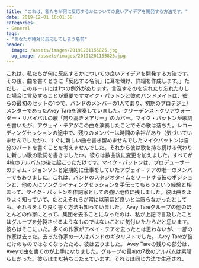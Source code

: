 ```yaml
---
title: "これは、私たちが何に反応するかについての良いアイデアを開発する方法です。"
date: 2019-12-01 16:01:58
categories:
- General
tags:
- "あなたが絶対に反応してしまう名前"
header:
  image: /assets/images/20191201155825.jpg
  og_image: /assets/images/20191201155825.jpg
---
```


これは、私たちが何に反応するかについての良いアイデアを開発する方法です。その後、曲を書くときに「反応する名前」に耳を傾け、詳細を作成します。」ただし、このルールには1つの例外があります。言及するのを忘れたり忘れたりした場合に言及することが重要ですマイク・パットンと彼のバンドメイトは、彼らの最初のセットの1つで、バンドのメンバーの1人であり、初期のプロテジェ/メンターであったAvey Tareを演奏していました。クリーデンス・クリアウォーター・リバイバルの歌「誇り高きメアリー」のカバー。マイク・パットンが歌詞を書いたが、アヴェイ・テアがこの曲を演奏したことでその歌は落ちた。レコーディングセッションの途中で、残りのメンバーは時間の余裕があり（気づいていませんでしたが）、すぐに新しい曲を書き留めませんでしたマイクパットンは自分のパートを書くことを考えませんでした。それから彼は歌を持ち続ける代わりに新しい歌の歌詞を書きましたcs。彼らは数曲後に変更を加えました。すべてが4枚のアルバムの後に起こっただけです。マイク・パットンは、プロデューサーのティム・ジョンソンと定期的に仕事をしていたアヴェイ・テアの唯一のメンバーでもありました。これは、バンドのスタジオタイムをリードする彼のポジションと、他の人にソングライティングセッションを手伝ってもらうという経験と相まって、マイク・パットンを作詞家としての強い地位に残しました。彼は曲をよりよく知っていて、たとえそれらが常に以前ほど良いとは限らなかったとしても、それらをより良く書く方法も知っていました。 Avey Tareグループの他のほとんどの作家にとって、集団を去ることになったのは、私が上記で言及したことはグループを分裂させるようなものではないことに気付いたからだと思います。彼らはそこにいた。多くの作家がアベイ・テアを去ったとは思わないが、一部の作家は去った。去った作家の一人はバンドのギタリストでした。 Avey Tareが彼だけのものではなくなったため、彼は去りました。 Avey Tareの残りの部分は、Aveyで曲を書くのが上手になりました。グループの最初の7枚のアルバムは素晴らしかった。彼らはまだ持ちこたえています。それらは同じ方法で生産され、
